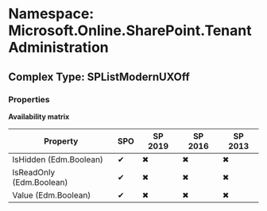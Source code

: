 # Namespace: Microsoft.Online.SharePoint.TenantAdministration

## Complex Type: SPListModernUXOff

### Properties

**Availability matrix**

Property | SPO | SP 2019 | SP 2016 | SP 2013
----------|-----|---------|---------|--------
IsHidden (Edm.Boolean) | ✔ | ✖ | ✖ | ✖
IsReadOnly (Edm.Boolean) | ✔ | ✖ | ✖ | ✖
Value (Edm.Boolean) | ✔ | ✖ | ✖ | ✖
